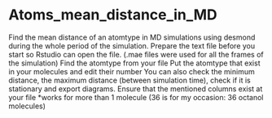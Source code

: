 # Atoms_mean_distance_in_MD
Find the mean distance of an atomtype in MD simulations using desmond during the whole period of the simulation.
Prepare the text file before you start so Rstudio can open the file. (.mae files were used for all the frames of the simulation)
Find the atomtype from your file
Put the atomtype that exist in your molecules and edit their number
You can also check the minimum distance, the maximum distance (between simulation time), check if it is stationary and export diagrams.
Ensure that the mentioned columns exist at your file 
*works for more than 1 molecule (36 is for my occasion: 36 octanol molecules)

